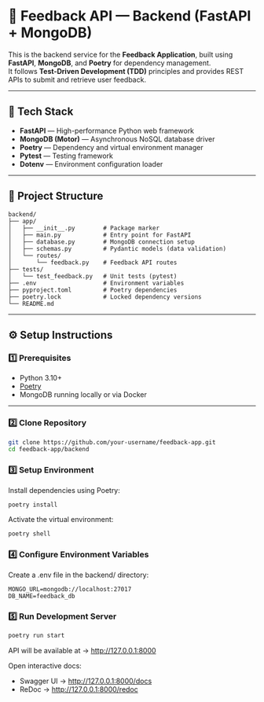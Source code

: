 # 🧠 Feedback API — Backend (FastAPI + MongoDB)

This is the backend service for the **Feedback Application**, built using **FastAPI**, **MongoDB**, and **Poetry** for dependency management.  
It follows **Test-Driven Development (TDD)** principles and provides REST APIs to submit and retrieve user feedback.

---

## 🚀 Tech Stack

- **FastAPI** — High-performance Python web framework
- **MongoDB (Motor)** — Asynchronous NoSQL database driver
- **Poetry** — Dependency and virtual environment manager
- **Pytest** — Testing framework
- **Dotenv** — Environment configuration loader

---
## 🧩 Project Structure

```text
backend/
├── app/
│   ├── __init__.py        # Package marker
│   ├── main.py            # Entry point for FastAPI
│   ├── database.py        # MongoDB connection setup
│   ├── schemas.py         # Pydantic models (data validation)
│   └── routes/
│       └── feedback.py    # Feedback API routes
├── tests/
│   └── test_feedback.py   # Unit tests (pytest)
├── .env                   # Environment variables
├── pyproject.toml         # Poetry dependencies
├── poetry.lock            # Locked dependency versions
└── README.md
```

---

## ⚙️ Setup Instructions

### 1️⃣ Prerequisites

- Python 3.10+
- [Poetry](https://python-poetry.org/docs/)
- MongoDB running locally or via Docker

---

### 2️⃣ Clone Repository

```bash
git clone https://github.com/your-username/feedback-app.git
cd feedback-app/backend
```

### 3️⃣ Setup Environment
Install dependencies using Poetry:
```bash
poetry install
```

Activate the virtual environment:
```bash
poetry shell
```

### 4️⃣ Configure Environment Variables
Create a .env file in the backend/ directory:
```env
MONGO_URL=mongodb://localhost:27017
DB_NAME=feedback_db
```

### 5️⃣ Run Development Server
```bash
poetry run start
```

API will be available at → http://127.0.0.1:8000

Open interactive docs:
* Swagger UI → http://127.0.0.1:8000/docs
* ReDoc → http://127.0.0.1:8000/redoc


